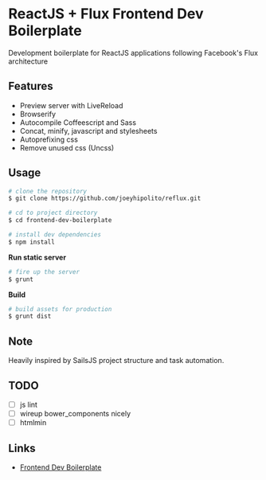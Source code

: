 ReactJS + Flux Frontend Dev Boilerplate
==============

Development boilerplate for ReactJS applications following Facebook's Flux architecture

## Features
- Preview server with LiveReload
- Browserify
- Autocompile Coffeescript and Sass
- Concat, minify, javascript and stylesheets
- Autoprefixing css
- Remove unused css (Uncss)


## Usage

```sh
# clone the repository
$ git clone https://github.com/joeyhipolito/reflux.git

# cd to project directory
$ cd frontend-dev-boilerplate

# install dev dependencies
$ npm install
```

**Run static server**

```sh
# fire up the server
$ grunt
```
**Build**

```sh
# build assets for production
$ grunt dist 
```

## Note

Heavily inspired by SailsJS project structure and task automation.

## TODO

- [ ] js lint
- [ ] wireup bower_components nicely
- [ ] htmlmin

## Links

- [Frontend Dev Boilerplate](https://github.com/joeyhipolito/frontend-dev-boilerplate)